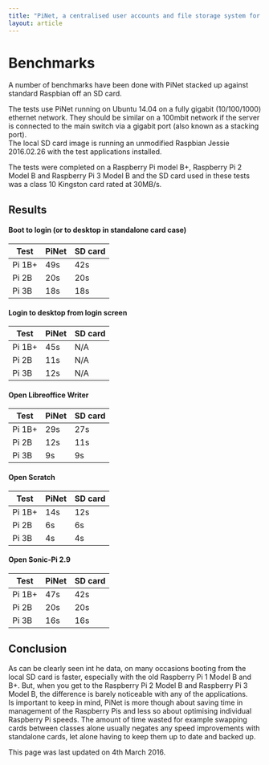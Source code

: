 ```yaml
---
title: "PiNet, a centralised user accounts and file storage system for a Raspberry Pi classroom."
layout: article
---
```


Benchmarks
======
A number of benchmarks have been done with PiNet stacked up against standard Raspbian off an SD card.   
   
The tests use PiNet running on Ubuntu 14.04 on a fully gigabit (10/100/1000) ethernet network. They should be similar on a 100mbit network if the server is connected to the main switch via a gigabit port (also known as a stacking port).   
The local SD card image is running an unmodified Raspbian Jessie 2016.02.26 with the test applications installed.   
   
The tests were completed on a Raspberry Pi model B+, Raspberry Pi 2 Model B and Raspberry Pi 3 Model B and the SD card used in these tests was a class 10 Kingston card rated at 30MB/s.
## Results
#### Boot to login (or to desktop in standalone card case)
Test | PiNet | SD card
----|----|---- 
Pi 1B+ | 49s | 42s    
Pi 2B | 20s | 20s   
Pi 3B | 18s | 18s   

#### Login to desktop from login screen
Test | PiNet | SD card
----|----|---- 
Pi 1B+ | 45s | N/A   
Pi 2B | 11s | N/A   
Pi 3B | 12s | N/A   

#### Open Libreoffice Writer   
Test | PiNet | SD card
----|----|---- 
Pi 1B+ | 29s | 27s   
Pi 2B | 12s | 11s   
Pi 3B | 9s | 9s    

#### Open Scratch   
Test | PiNet | SD card
----|----|---- 
Pi 1B+ | 14s | 12s   
Pi 2B | 6s | 6s   
Pi 3B | 4s | 4s   

#### Open Sonic-Pi 2.9
Test | PiNet | SD card
----|----|---- 
Pi 1B+ | 47s | 42s   
Pi 2B | 20s | 20s   
Pi 3B | 16s | 16s  

## Conclusion 
As can be clearly seen int he data, on many occasions booting from the local SD card is faster, especially with the old Raspberry Pi 1 Model B and B+. But, when you get to the Raspberry Pi 2 Model B and Raspberry Pi 3 Model B, the difference is barely noticeable with any of the applications.   
Is important to keep in mind, PiNet is more though about saving time in management of the Raspberry Pis and less so about optimising individual Raspberry Pi speeds. The amount of time wasted for example swapping cards between classes alone usually negates any speed improvements with standalone cards, let alone having to keep them up to date and backed up.
   
This page was last updated on 4th March 2016.   

